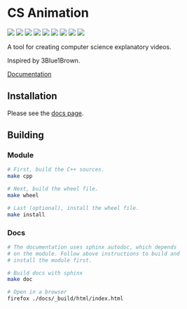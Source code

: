 # CS Animation

![](https://shields.io/github/license/phuang1024/csanim)
![](https://shields.io/github/issues/phuang1024/csanim)
![](https://shields.io/github/issues-pr/phuang1024/csanim)
![](https://github.com/phuang1024/csanim/workflows/Tests/badge.svg)
![](https://readthedocs.org/projects/csanim/badge/?version=latest)
![](https://shields.io/github/repo-size/phuang1024/csanim)
![](https://shields.io/github/commit-activity/m/phuang1024/csanim)
![](https://readthedocs.org/projects/piano-video/badge/?version=latest)
![](https://img.shields.io/tokei/lines/github/phuang1024/csanim)

A tool for creating computer science explanatory videos.

Inspired by 3Blue1Brown.

[Documentation][docs]

## Installation

Please see the [docs page][install].

## Building

### Module

``` bash
# First, build the C++ sources.
make cpp

# Next, build the wheel file.
make wheel

# Last (optional), install the wheel file.
make install
```

### Docs

``` bash
# The documentation uses sphinx autodoc, which depends
# on the module. Follow above instructions to build and
# install the module first.

# Build docs with sphinx
make doc

# Open in a browser
firefox ./docs/_build/html/index.html
```

[docs]: https://csanim.rtfd.io
[install]: https://csanim.rtfd.io/en/latest/install.html
